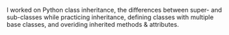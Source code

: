 I worked on Python class inheritance, the differences between super- and sub-classes while practicing inheritance, defining classes with multiple base classes, and overiding inherited methods & attributes.
